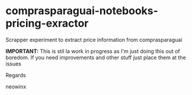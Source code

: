# comprasparaguai-notebooks-pricing-exractor

Scrapper experiment to extract price information from comprasparaguai

**IMPORTANT:** This is stil la work in progress as I'm just doing this out of boredom. If you need improvements and other stuff just place them at the issues

Regards

neowinx
